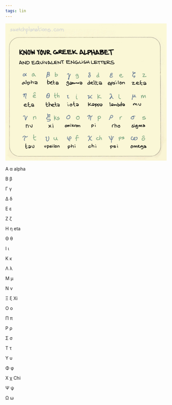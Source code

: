 ```yaml
---
tags: lin
---
```


![](/static/img/greek-alphabet.jpeg)


Α α alpha 
 
Β β

Γ γ

Δ δ

Ε ε

Ζ ζ

Η η  eta 

Θ θ

Ι ι

Κ κ

Λ λ

Μ μ

Ν ν

Ξ ξ Xi

Ο ο

Π π

Ρ ρ

Σ σ

Τ τ

Υ υ

Φ φ

Χ χ  Chi 

Ψ ψ

Ω ω

